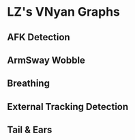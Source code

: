 # LZ's VNyan Graphs

## AFK Detection
## ArmSway Wobble
## Breathing
## External Tracking Detection
## Tail & Ears
